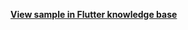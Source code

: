 **[View sample in Flutter knowledge base](https://www.syncfusion.com/kb/12162/how-to-style-the-appointment-in-the-flutter-event-calendar-sfcalendar)**
